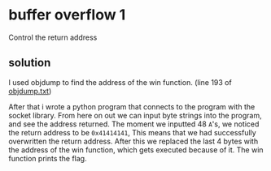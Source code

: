 # buffer overflow 1

Control the return address

## solution

I used objdump to find the address of the win function. (line 193 of [objdump.txt](./objdump.txt))

After that i wrote a python program that connects to the program with the socket library. From here on out we can input byte strings into the program, and see the address returned. The moment we inputted 48 `A`'s, we noticed the return address to be `0x41414141`, This means that we had successfully overwritten the return address. After this we replaced the last 4 bytes with the address of the win function, which gets executed because of it. The win function prints the flag.